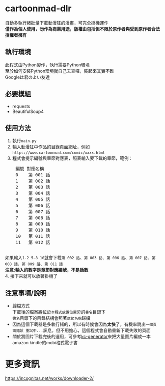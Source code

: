 # cartoonmad-dlr
自動多執行緒批量下載動漫狂的漫畫，可完全掛機運作  
**僅作為個人使用，勿作為商業用途，版權由包括但不限於原作者與受到原作者合法授權者擁有**

## 執行環境
此程式由Python製作，執行需要Python環境  
至於如何安裝Python環境就自己去查囉，裝起來其實不難  
Googleは君のよい友達
## 必要模組
* requests
* BeautifulSoup4

## 使用方法
1. 執行`main.py`
2. 輸入動漫狂中作品的目錄頁面網址，例如`https://www.cartoonmad.com/comic/xxxx.html`
3. 程式會提示編號與章節對應表，照表輸入要下載的章節，範例：  
  <pre>
    編號 對應名稱
    0    第 001 話
    1    第 002 話
    2    第 003 話
    3    第 004 話
    4    第 005 話
    5    第 006 話
    6    第 007 話
    7    第 008 話
    8    第 009 話
    9    第 010 話
    10   第 011 話
    11   第 012 話
  </pre>
  如果輸入`1-2 5-8 10`就會下載`第 002 話`、`第 003 話`、`第 006 話`、`第 007 話`、`第 008 話`、`第 009 話`、`第 011 話`  
  **注意:輸入的數字是章節對應編號，不是話數**  
4. 接下來就可以放著掛機了

## 注意事項/說明
* 歸檔方式  
  下載後的檔案將位於`本程式放置位置`旁的`書名`目錄下  
  `書名`目錄下的目錄結構會照著`章節名稱`歸檔
* 因為這個下載器是多執行緒的，所以有時候會因為**太快**了，有機率跳出`一個頁面錯誤 重試中...`訊息，但不用擔心，這個程式會自動重新下載失敗的頁面
* 關於將圖片下載完後的運用，可參考[kc-generator](https://github.com/HSSLC/kc-generator)來把大量圖片編成一本amazon kindle的mobi格式電子書

# 更多資訊
https://incognitas.net/works/downloader-2/
